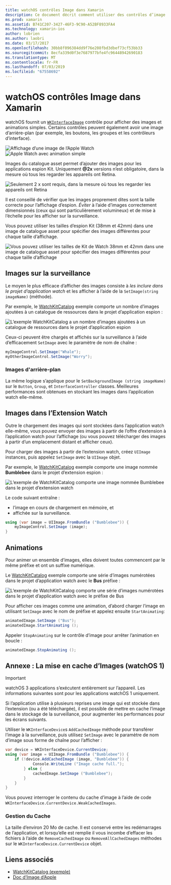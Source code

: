 ```yaml
---
title: watchOS contrôles Image dans Xamarin
description: Ce document décrit comment utiliser des contrôles d’image dans une application watchOS avec Xamarin. Il aborde le contrôle WKInterfaceImage, la méthode SetImage, ajout d’images à une extension watch, animations et bien plus encore.
ms.prod: xamarin
ms.assetid: B741C207-3427-46F3-9C90-A52BF8933FA4
ms.technology: xamarin-ios
author: lobrien
ms.author: laobri
ms.date: 03/17/2017
ms.openlocfilehash: 30bb8f096384dd9f76e208fbd3dbef73cf53bb33
ms.sourcegitcommit: 8ecfa339d0f3e7687977bfe4fc96448942690183
ms.translationtype: MT
ms.contentlocale: fr-FR
ms.lasthandoff: 07/03/2019
ms.locfileid: "67558692"
---
```

# <a name="watchos-image-controls-in-xamarin"></a>watchOS contrôles Image dans Xamarin

watchOS fournit un [`WKInterfaceImage`](xref:WatchKit.WKInterfaceImage) contrôle pour afficher des images et animations simples. Certains contrôles peuvent également avoir une image d’arrière-plan (par exemple, les boutons, les groupes et les contrôleurs d’interface).

![](image-images/image-walkway.png "Affichage d’une image de l’Apple Watch") ![](image-images/image-animation.png "Apple Watch avec animation simple")
<!-- watch image courtesy of http://infinitapps.com/bezel/ -->

Images du catalogue asset permet d’ajouter des images pour les applications espion Kit.
Uniquement **@2x** versions n’est obligatoire, dans la mesure où tous les regarder les appareils ont Retina.

![](image-images/asset-universal-sml.png "Seulement 2 x sont requis, dans la mesure où tous les regarder les appareils ont Retina")

Il est conseillé de vérifier que les images proprement dites sont la taille correcte pour l’affichage d’espion. *Éviter* à l’aide d’images correctement dimensionnés (ceux qui sont particulièrement volumineux) et de mise à l’échelle pour les afficher sur la surveillance.

Vous pouvez utiliser les tailles d’espion Kit (38mm et 42mm) dans une image de catalogue asset pour spécifier des images différentes pour chaque taille d’affichage.

![](image-images/asset-watch-sml.png "Vous pouvez utiliser les tailles de Kit de Watch 38mm et 42mm dans une image de catalogue asset pour spécifier des images différentes pour chaque taille d’affichage")


## <a name="images-on-the-watch"></a>Images sur la surveillance

Le moyen le plus efficace d’afficher des images consiste à *les inclure dans le projet d’application watch* et les afficher à l’aide de la `SetImage(string imageName)` (méthode).

Par exemple, le [WatchKitCatalog](https://developer.xamarin.com/samples/WatchKitCatalog/) exemple comporte un nombre d’images ajoutées à un catalogue de ressources dans le projet d’application espion :

![](image-images/asset-whale-sml.png "L’exemple WatchKitCatalog a un nombre d’images ajoutées à un catalogue de ressources dans le projet d’application espion")

Ceux-ci peuvent être chargés et affichés sur la surveillance à l’aide d’efficacement `SetImage` avec le paramètre de nom de chaîne :

```csharp
myImageControl.SetImage("Whale");
myOtherImageControl.SetImage("Worry");
```

### <a name="background-images"></a>Images d'arrière-plan

La même logique s’applique pour le `SetBackgroundImage (string imageName)` sur le `Button`, `Group`, et `InterfaceController` classes. Meilleures performances sont obtenues en stockant les images dans l’application watch elle-même.


## <a name="images-in-the-watch-extension"></a>Images dans l’Extension Watch

Outre le chargement des images qui sont stockées dans l’application watch elle-même, vous pouvez envoyer des images à partir de l’offre d’extension à l’application watch pour l’affichage (ou vous pouvez télécharger des images à partir d’un emplacement distant et afficher ceux).

Pour charger des images à partir de l’extension watch, créez `UIImage` instances, puis appelez `SetImage` avec la `UIImage` objet.

Par exemple, le [WatchKitCatalog](https://developer.xamarin.com/samples/monotouch/watchOS/WatchKitCatalog/) exemple comporte une image nommée **Bumblebee** dans le projet d’extension espion :

![](image-images/asset-bumblebee-sml.png "L’exemple de WatchKitCatalog comporte une image nommée Bumblebee dans le projet d’extension watch")

Le code suivant entraîne :

- l’image en cours de chargement en mémoire, et
- affichée sur la surveillance.

```csharp
using (var image = UIImage.FromBundle ("Bumblebee")) {
    myImageControl.SetImage (image);
}
```


## <a name="animations"></a>Animations

Pour animer un ensemble d’images, elles doivent toutes commencent par le même préfixe et ont un suffixe numérique.

Le [WatchKitCatalog](https://developer.xamarin.com/samples/monotouch/watchOS/WatchKitCatalog/) exemple comporte une série d’images numérotées dans le projet d’application watch avec le **Bus** préfixe :

![](image-images/asset-bus-animation-sml.png "L’exemple de WatchKitCatalog comporte une série d’images numérotées dans le projet d’application watch avec le préfixe de Bus")

Pour afficher ces images comme une animation, d’abord charger l’image en utilisant `SetImage` avec le nom de préfixe et appelez ensuite `StartAnimating`:

```csharp
animatedImage.SetImage ("Bus");
animatedImage.StartAnimating ();
```

Appeler `StopAnimating` sur le contrôle d’image pour arrêter l’animation en boucle :

```csharp
animatedImage.StopAnimating ();
```


<a name="cache" />

## <a name="appendix-caching-images-watchos-1"></a>Annexe : La mise en cache d’Images (watchOS 1)

> [!IMPORTANT]
> watchOS 3 applications s’exécutent entièrement sur l’appareil. Les informations suivantes sont pour les applications watchOS 1 uniquement.

Si l’application utilise à plusieurs reprises une image qui est stockée dans l’extension (ou a été téléchargée), il est possible de mettre en cache l’image dans le stockage de la surveillance, pour augmenter les performances pour les écrans suivants.

Utiliser le `WKInterfaceDevice`s `AddCachedImage` méthode pour transférer l’image à la surveillance, puis utilisez `SetImage` avec le paramètre de nom d’image sous forme de chaîne pour l’afficher :

```csharp
var device = WKInterfaceDevice.CurrentDevice;
using (var image = UIImage.FromBundle ("Bumblebee")) {
    if (!device.AddCachedImage (image, "Bumblebee")) {
            Console.WriteLine ("Image cache full.");
        } else {
            cachedImage.SetImage ("Bumblebee");
        }
    }
}
```

Vous pouvez interroger le contenu du cache d’image à l’aide de code `WKInterfaceDevice.CurrentDevice.WeakCachedImages`.


### <a name="managing-the-cache"></a>Gestion du Cache

La taille d’environ 20 Mo de cache. Il est conservé entre les redémarrages de l’application, et lorsqu’elle est remplie il vous incombe d’effacer les fichiers à l’aide de `RemoveCachedImage` ou `RemoveAllCachedImages` méthodes sur le `WKInterfaceDevice.CurrentDevice` objet.



## <a name="related-links"></a>Liens associés

- [WatchKitCatalog (exemple)](https://developer.xamarin.com/samples/monotouch/watchOS/WatchKitCatalog/)
- [Doc d’Image d’Apple](https://developer.apple.com/documentation/watchkit/wkinterfaceimage)
